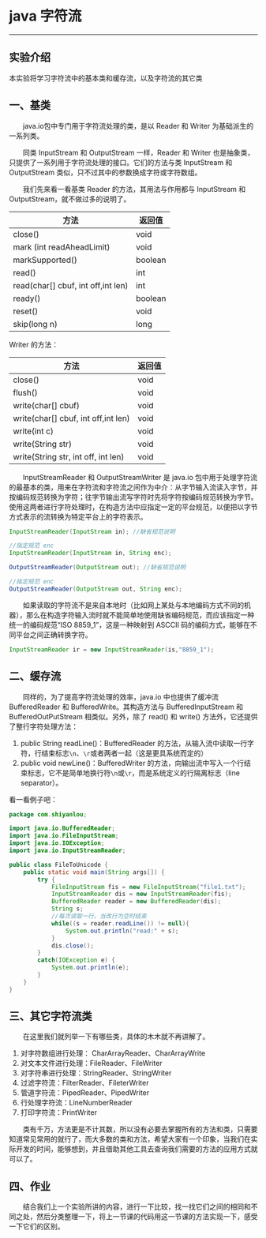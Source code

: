 # java 字符流


---

## 实验介绍 ##

本实验将学习字符流中的基本类和缓存流，以及字符流的其它类

## 一、基类 ##
　　java.io包中专门用于字符流处理的类，是以 Reader 和 Writer 为基础派生的一系列类。

　　同类 InputStream 和 OutputStream 一样，Reader 和 Writer 也是抽象类，只提供了一系列用于字符流处理的接口。它们的方法与类 InputStream 和 OutputStream 类似，只不过其中的参数换成字符或字符数组。

　　我们先来看一看基类 Reader 的方法，其用法与作用都与 InputStream 和 OutputStream，就不做过多的说明了。

| 方法 | 返回值 |
|------|--------|
| close() | void |
| mark (int readAheadLimit) | void |
| markSupported() | boolean |
| read() | int |
| read(char[] cbuf, int off,int len) | int |
| ready() | boolean | 
| reset() | void |
| skip(long n) | long |

Writer 的方法：

| 方法 | 返回值 |
|------|--------|
| close() | void |
| flush() | void |
| write(char[] cbuf) | void |
| write(char[] cbuf, int off,int len) | void |
| write(int c) | void | 
| write(String str) | void |
| write(String str, int off, int len) | void |

　　InputStreamReader 和 OutputStreamWriter 是 java.io 包中用于处理字符流的最基本的类，用来在字符流和字符流之间作为中介：从字节输入流读入字节，并按编码规范转换为字符；往字节输出流写字符时先将字符按编码规范转换为字节。使用这两者进行字符处理时，在构造方法中应指定一定的平台规范，以便把以字节方式表示的流转换为特定平台上的字符表示。

```java
InputStreamReader(InputStream in); //缺省规范说明

//指定规范 enc
InputStreamReader(InputStream in, String enc);

OutputStreamReader(OutputStream out); //缺省规范说明

//指定规范 enc
OutputStreamReader(OutputStream out, String enc);
```

　　如果读取的字符流不是来自本地时（比如网上某处与本地编码方式不同的机器），那么在构造字符输入流时就不能简单地使用缺省编码规范，而应该指定一种统一的编码规范“ISO 8859_1”，这是一种映射到 ASCCII 码的编码方式，能够在不同平台之间正确转换字符。

```java
InputStreamReader ir = new InputStreamReader(is,"8859_1");
```

## 二、缓存流 ##

　　同样的，为了提高字符流处理的效率，java.io 中也提供了缓冲流 BufferedReader 和 BufferedWrite。其构造方法与 BufferedInputStream 和 BufferedOutPutStream 相类似。另外，除了 read() 和 write() 方法外，它还提供了整行字符处理方法：

1. public String readLine()：BufferedReader 的方法，从输入流中读取一行字符，行结束标志`\n`、`\r`或者两者一起（这是更具系统而定的）
2. public void newLine()：BufferedWriter 的方法，向输出流中写入一个行结束标志，它不是简单地换行符`\n`或`\r`，而是系统定义的行隔离标志（line separator）。

看一看例子吧：

```java
package com.shiyanlou;

import java.io.BufferedReader;
import java.io.FileInputStream;
import java.io.IOException;
import java.io.InputStreamReader;

public class FileToUnicode {
	public static void main(String args[]) {
		try {
			FileInputStream fis = new FileInputStream("file1.txt");
			InputStreamReader dis = new InputStreamReader(fis);
			BufferedReader reader = new BufferedReader(dis);
			String s;
			//每次读取一行，当改行为空时结束
			while((s = reader.readLine()) != null){
				System.out.println("read:" + s);
			}
			dis.close();
		}
		catch(IOException e) {
			System.out.println(e);
		}
	}
}

```

## 三、其它字符流类 ##

　　在这里我们就列举一下有哪些类，具体的木木就不再讲解了。

1. 对字符数组进行处理： CharArrayReader、CharArrayWrite
2. 对文本文件进行处理：FileReader、FileWriter
3. 对字符串进行处理：StringReader、StringWriter
4. 过滤字符流：FilterReader、FileterWriter
5. 管道字符流：PipedReader、PipedWriter
6. 行处理字符流：LineNumberReader
7. 打印字符流：PrintWriter

　　类有千万，方法更是不计其数，所以没有必要去掌握所有的方法和类，只需要知道常见常用的就行了，而大多数的类和方法，希望大家有一个印象，当我们在实际开发的时间，能够想到，并且借助其他工具去查询我们需要的方法的应用方式就可以了。

## 四、作业 ##

　　结合我们上一个实验所讲的内容，进行一下比较，找一找它们之间的相同和不同之处，然后分类整理一下，将上一节课的代码用这一节课的方法实现一下，感受一下它们的区别。
